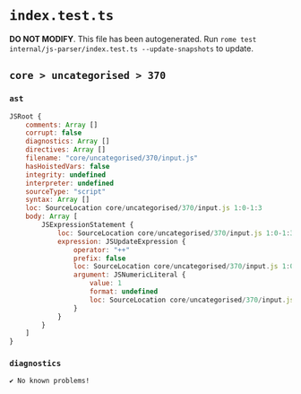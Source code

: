 # `index.test.ts`

**DO NOT MODIFY**. This file has been autogenerated. Run `rome test internal/js-parser/index.test.ts --update-snapshots` to update.

## `core > uncategorised > 370`

### `ast`

```javascript
JSRoot {
	comments: Array []
	corrupt: false
	diagnostics: Array []
	directives: Array []
	filename: "core/uncategorised/370/input.js"
	hasHoistedVars: false
	integrity: undefined
	interpreter: undefined
	sourceType: "script"
	syntax: Array []
	loc: SourceLocation core/uncategorised/370/input.js 1:0-1:3
	body: Array [
		JSExpressionStatement {
			loc: SourceLocation core/uncategorised/370/input.js 1:0-1:3
			expression: JSUpdateExpression {
				operator: "++"
				prefix: false
				loc: SourceLocation core/uncategorised/370/input.js 1:0-1:3
				argument: JSNumericLiteral {
					value: 1
					format: undefined
					loc: SourceLocation core/uncategorised/370/input.js 1:0-1:1
				}
			}
		}
	]
}
```

### `diagnostics`

```
✔ No known problems!

```
